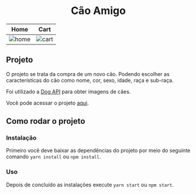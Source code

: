 <h1 align="center">Cão Amigo</h1>

| Home | Cart |
|---------- | --------|
|![home](https://user-images.githubusercontent.com/38691922/92633865-ce22bf80-f2a9-11ea-86c8-19f6dd8cf8b3.png) | ![cart](https://user-images.githubusercontent.com/38691922/92633767-a4699880-f2a9-11ea-89a0-48103d4c6e0c.png) |

<h2>Projeto</h2>

O projeto se trata da compra de um novo cão. Podendo escolher as características do cão como nome, cor, sexo, idade, raça e sub-raça. 

Foi utilizado a [Dog API](https://dog.ceo/dog-api/) para obter imagens de cães.

Você pode acessar o projeto [aqui](https://5f5941f9133d6700e6374583--caoamigo.netlify.app/).

<h2>Como rodar o projeto</h2>

<h3>Instalação</h3>

Primeiro você deve baixar as dependências do projeto por meio do seguinte comando ``` yarn install ``` ou ``` npm install ```.

<h3>Uso</h3>

Depois de concluído as instalações execute ``` yarn start ``` ou ``` npm start ```.

